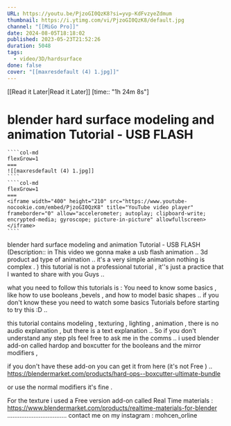 ```yaml
---
URL: https://youtu.be/PjzoGI0QzK8?si=yvp-KdFvzyeZdmum
thumbnail: https://i.ytimg.com/vi/PjzoGI0QzK8/default.jpg
channel: "[[MiGo Pro]]"
date: 2024-08-05T18:18:02
published: 2023-05-23T21:52:26
duration: 5048
tags:
  - video/3D/hardsurface
done: false
cover: "[[maxresdefault (4) 1.jpg]]"
---
```

[[Read it Later|Read it Later]] [time:: "1h 24m 8s"]
# blender hard surface modeling and animation Tutorial  - USB FLASH
`````col
````col-md
flexGrow=1
===
![[maxresdefault (4) 1.jpg]]
````
````col-md
flexGrow=1
===
<iframe width="400" height="210" src="https://www.youtube-nocookie.com/embed/PjzoGI0QzK8" title="YouTube video player" frameborder="0" allow="accelerometer; autoplay; clipboard-write; encrypted-media; gyroscope; picture-in-picture" allowfullscreen></iframe>
````
`````
blender hard surface modeling and animation Tutorial  - USB FLASH
(Description:: in This video we gonna make a usb flash animation .. 3d product ad type of animation .. it's a very simple animation nothing is complex . )
this tutorial is not a professional tutorial , it''s just a practice that I wanted to share with you Guys .. 

what you need to follow this tutorials is :
You need to know some basics , like how to use booleans ,bevels , and  how to model basic shapes .. if you don't know these you need to watch some basics Tutorials before starting to try this :D .. 

this tutorial contains modeling , texturing , lighting , animation , 
there is no audio explanation , but there is a text explanation .. So if you don't understand any step pls feel free to ask me in the comms .. 
i used blender add-on called hardop and boxcutter for the booleans and the mirror modifiers , 

if you don't have these add-on you can get it from here (it's not Free ) .. 
https://blendermarket.com/products/hard-ops--boxcutter-ultimate-bundle

or use the normal modifiers it's fine . 

For the texture i used a Free version add-on called Real Time materials : 
https://www.blendermarket.com/products/realtime-materials-for-blender 
..................................
contact me on my instagram : mohcen_orline
